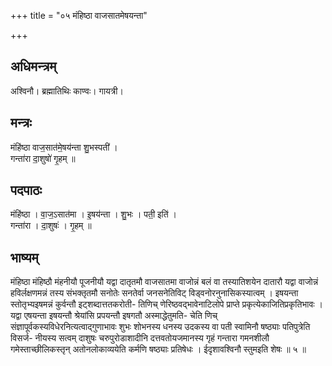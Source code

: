 +++
title = "०५ मंहिष्ठा वाजसातमेषयन्ता"

+++
## अधिमन्त्रम्
अश्विनौ। ब्रह्मातिथिः काण्वः। गायत्री।

## मन्त्रः
मंहि॑ष्ठा वाज॒सात॑मे॒षय॑न्ता शु॒भस्पती॑ ।  
गन्ता॑रा दा॒शुषो॑ गृ॒हम् ॥

## पदपाठः
मंहि॑ष्ठा । वा॒ज॒ऽसात॑मा । इ॒षय॑न्ता । शु॒भः । पती॒ इति॑ ।  
गन्ता॑रा । दा॒शुषः॑ । गृ॒हम् ॥

## भाष्यम्
मंहिष्ठा मंहिष्ठौ मंहनीयौ पूजनीयौ यद्वा दातृतमौ वाजसातमा वाजोन्नं बलं वा तस्यातिशयेन दातारौ यद्वा वाजोन्नं हविर्लक्षणमन्नं तस्य संभक्तृतमौ सनोतेः सनतेर्वा जनसनेतिविट् विड्वनोरनुनासिकस्यात्वम् । इषयन्ता स्तोतृभ्यइषमन्नं कुर्वन्तौ इट्शब्दात्ततकरोती- तिणिच् णेरिष्ठवद्भावेनाटिलोपे प्राप्ते प्रकृत्येकाजितिप्रकृतिभावः । यद्वा एषयन्ता इषयन्तौ श्रेयांसि प्रपयन्तौ इषगतौ अस्माद्धेतुमति- चेति णिच् संज्ञापूर्वकस्यविधेरनित्यत्वाद्गुणाभावः शुभः शोभनस्य धनस्य उदकस्य वा पती स्वामिनौ षष्ठ्याः पतिपुत्रेति विसर्ज- नीयस्य सत्वम् दाशुषः चरुपुरोडाशादीनि दत्तवतोयजमानस्य गृहं गन्तारा गमनशीलौ गमेस्ताच्छीलिकस्तृन् अतोनलोकाव्ययेति कर्मणि षष्ठ्याः प्रतिषेधः । ईदृशावश्विनौ स्तुमइति शेषः ॥ ५ ॥